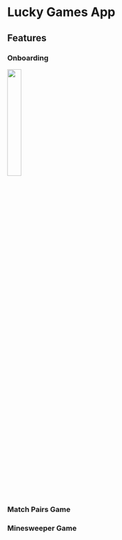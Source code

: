 # Lucky Games App
## Features
### Onboarding

<img src="https://github.com/troublecatcher/lucky_games/assets/91335963/eac65f31-9e9c-42d2-8d0b-6c17533233a0" width="25%" height="25%"/>

### Match Pairs Game
### Minesweeper Game
